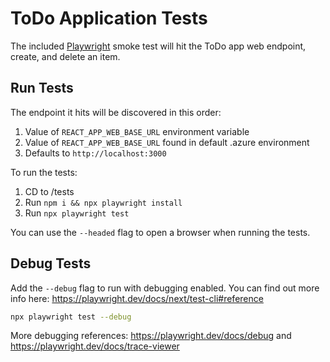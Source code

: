 # ToDo Application Tests

The included [Playwright](https://playwright.dev/) smoke test will hit the ToDo app web endpoint, create, and delete an item.

## Run Tests

The endpoint it hits will be discovered in this order:

1. Value of `REACT_APP_WEB_BASE_URL` environment variable
1. Value of `REACT_APP_WEB_BASE_URL` found in default .azure environment
1. Defaults to `http://localhost:3000`

To run the tests:

1. CD to /tests
1. Run `npm i && npx playwright install`
1. Run `npx playwright test`

You can use the `--headed` flag to open a browser when running the tests.

## Debug Tests

Add the `--debug` flag to run with debugging enabled. You can find out more info here: https://playwright.dev/docs/next/test-cli#reference

```bash
npx playwright test --debug
```

More debugging references: https://playwright.dev/docs/debug and https://playwright.dev/docs/trace-viewer
